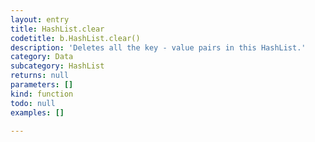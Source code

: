 ```yaml
---
layout: entry
title: HashList.clear
codetitle: b.HashList.clear()
description: 'Deletes all the key - value pairs in this HashList.'
category: Data
subcategory: HashList
returns: null
parameters: []
kind: function
todo: null
examples: []

---
```

